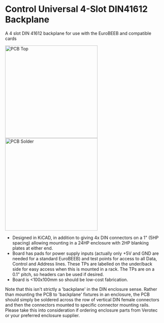 # Control Universal 4-Slot DIN41612 Backplane
A 4 slot DIN 41612 backplane for use with the EuroBEEB and compatible cards

<img width="300" alt="PCB Top" src="https://github.com/user-attachments/assets/998dbf99-36f2-4b9c-84ab-03b524ebb25f" /> <img width="300" alt="PCB Solder" src="https://github.com/user-attachments/assets/45c5f56c-2db0-44d4-b112-ef4a3bd45f73" />

- Designed in KiCAD, in addition to giving 4x DIN connectors on a 1" (5HP spacing) allowing mounting in a 24HP enclosure with 2HP blanking plates at either end.
- Board has pads for power supply inputs (actually only +5V and GND are needed for a standard EuroBEEB) and test points for access to all Data, Control and Address lines.  These TPs are labelled on the under/back side for easy access when this is mounted in a rack.  The TPs are on a 0.1" pitch, so headers can be used if desired.
- Board is <100x100mm so should be low-cost fabrication.

Note that this isn't strictly a 'backplane' in the DIN enclosure sense.  Rather than mounting the PCB to 'backplane' fixtures in an enclosure, the PCB should simply be soldered across the row of vertical DIN female connectors and then the connectors mounted to specific connector mounting rails.  Please take this into consideration if ordering enclosure parts from Verotec or your preferred enclosure supplier.
